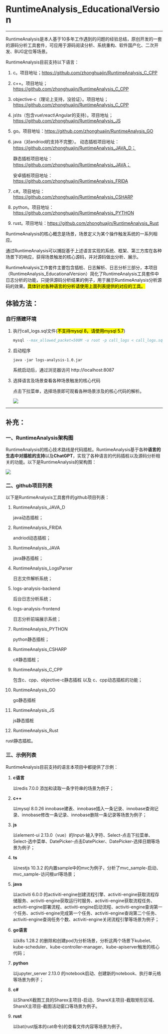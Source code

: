 # RuntimeAnalysis_EducationalVersion

---

RuntimeAnalysis是本人基于10多年工作遇到的问题的经验总结，原创开发的一套的源码分析工具套件，可应用于源码阅读分析、系统重构、软件国产化、二次开发、BUG定位等场景。

RuntimeAnalysis目前支持以下语言：

1. c。项目地址；https://github.com/zhonghuajin/RuntimeAnalysis_C_CPP

2. c++。项目地址；https://github.com/zhonghuajin/RuntimeAnalysis_C_CPP

3. objective-c（理论上支持，没验证）。项目地址；https://github.com/zhonghuajin/RuntimeAnalysis_C_CPP

4. js\ts（包含vue\react\Angular的支持）。项目地址；https://github.com/zhonghuajin/RuntimeAnalysis_JS

5. go。项目地址：https://github.com/zhonghuajin/RuntimeAnalysis_GO

6. java（对andriod的支持不完整）。
   动态插桩项目地址：https://github.com/zhonghuajin/RuntimeAnalysis_JAVA_D；

   静态插桩项目地址：https://github.com/zhonghuajin/RuntimeAnalysis_JAVA；
   
   安卓插桩项目地址：https://github.com/zhonghuajin/RuntimeAnalysis_FRIDA

7. c#。项目地址：https://github.com/zhonghuajin/RuntimeAnalysis_CSHARP

8. python。项目地址：https://github.com/zhonghuajin/RuntimeAnalysis_PYTHON

9. rust。项目地址：https://github.com/zhonghuajin/RuntimeAnalysis_Rust

RuntimeAnalysis的核心概念是场景，场景定义为某个操作触发系统的一系列相应。

通过RuntimeAnalysis可以捕捉基于上述语言实现的系统、框架、第三方库在各种场景下的响应，获得场景触发的核心源码，并对源码做出分析、展示。

RuntimeAnalysis工作套件主要包含插桩、日志解析、日志分析三部分，本项目（RuntimeAnalysis_EducationalVersion）简化了RuntimeAnalysis工具套件中日志分析的功能，只提供源码分析结果的例子，用于展示RuntimeAnalysis分析源码的效果。<mark>具体针对各种语言的分析请使用上面列表提供的对应的工具。</mark>

## 体验方法：

### 自行搭建环境

1. 执行call_logs.sql文件(<mark>不支持mysql 8，请使用mysql 5.7</mark>)
   
   ```sql
   mysql --max_allowed_packet=500M -u root -p call_logs < call_logs.sql
   ```

2. 启动程序
   
   ```
   java -jar logs-analysis-1.0.jar
   ```
   
   系统启动后，通过浏览器访问 http://localhost:8087

3. 选择语言及场景查看各种场景触发的核心代码
   
   点击下拉菜单，选择场景即可观看各种场景涉及的核心代码的解析。
   
   ![ ](https://github.com/zhonghuajin/RuntimeAnalysis_EducationalVersion/blob/master/%E4%BD%BF%E7%94%A8%E8%AF%B4%E6%98%8E.png)

---

## 补充：

### 一、RuntimeAnalysis架构图

RuntimeAnalysis的核心技术路线是代码插桩。RuntimeAnalysis基于各种**语言的生态中对插桩的支持**以及**ChatGPT**，实现了各种语言的代码插桩以及源码分析相关的功能。以下是RuntimeAnalysis的架构图：

![ ](https://github.com/zhonghuajin/RuntimeAnalysis_EducationalVersion/blob/master/%E6%8F%92%E6%A1%A9%E5%A5%97%E4%BB%B6%E6%9E%B6%E6%9E%84.jpg)

### 二、github项目列表

以下是RuntimeAnalysis工具套件的github项目列表：

1. RuntimeAnalysis_JAVA_D
   
   java动态插桩；

2. RuntimeAnalysis_FRIDA
   
   andriod动态插桩；

3. RuntimeAnalysis_JAVA
   
   java静态插桩；

4. RuntimeAnalysis_LogsParser
   
   日志文件解析系统；

5. logs-analysis-backend
   
   后台日志分析系统；

6. logs-analysis-frontend
   
   日志分析前端展示系统；

7. RuntimeAnalysis_PYTHON
   
   python静态插桩；

8. RuntimeAnalysis_CSHARP
   
   c#静态插桩；

9. RuntimeAnalysis_C_CPP
   
   包含c、cpp、objective-c静态插桩 以及 c、cpp动态插桩的功能；

10. RuntimeAnalysis_GO
    
    go静态插桩

11. RuntimeAnalysis_JS
    
    js静态插桩

12. RuntimeAnalysis_Rust

   rust静态插桩。

### 三、示例列表

RuntimeAnalysis目前支持的语言本项目中都提供了示例：

1. **c语言**
   
   以redis 7.0.0 添加和读取一条字符串的场景为例子；

2. **c++**
   
   以mysql 8.0.26 innobase建表、innobase插入一条记录、innobase查询记录、innobase修改一条记录、innobase删除一条记录等场景为例子；

3. **js**
   
   以element-ui 2.13.0（vue）的Input-输入字符、Select-点击下拉菜单、Select-选中菜单、DatePicker-点击DatePicker、DatePicker-选择日期等场景为例子；

4. **ts**
   
   以nestjs 10.3.2 的内置sample中的mvc为例子，分析了mvc_sample-启动、mvc_sample-访问根url等场景；

5. **java**
   
   以activiti 6.0.0 的activiti-engine创建流程引擎、activiti-engine获取流程存储服务、activiti-engine获取运行时服务、activiti-engine获取流程任务、activiti-engine部署流程、activiti-engine启动流程、activiti-engine查询第一个任务、activiti-engine完成第一个任务、activiti-engine查询第二个任务、activiti-engine查询任务个数、activiti-engine关闭流程引擎等场景为例子；

6. **go语言**
   
   以k8s 1.28.2 的删除和创建pod为分析场景，分析这两个场景下kubelet、kube-scheduler、kube-controller-manager、kube-apiserver触发的核心代码；

7. **python**
   
   以jupyter_server 2.13.0 的notebook启动、创建新的notebook、执行单元格等场景为例子；

8. **c#**
   
   以ShareX截图工具的Sharex主项目-启动、ShareX主项目-截取矩形区域、ShareX主项目-截图活动窗口等场景为例子。

9. **rust**

   以bat(rust版本的cat命令)的查看文件内容等场景为例子。
